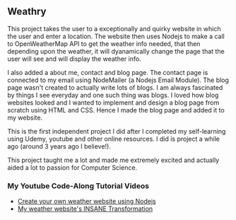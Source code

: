 ## Weathry

<p>
This project takes the user to a exceptionally and quirky website in which the user and enter a location. The website then uses Nodejs to make a call to OpenWeatherMap API to get the weather info needed, that then depending upon the weather, it will dyanamically change the page that the user will see and will display the weather info.

I also added a about me, contact and blog page. The contact page is connected to my email using NodeMailer (a Nodejs Email Module). The blog page wasn't created to actually write lots of blogs. I am always fascinated by things I see everyday and one such thing was blogs. I loved how blog websites looked and I wanted to implement and design a blog page from scratch using HTML and CSS. Hence I made the blog page and added it to my website.

This is the first independent project I did after I completed my self-learning using Udemy, youtube and other online resources. I did is project a while ago (around 3 years ago I believe!). 

This project taught me a lot and made me extremely excited and actually aided a lot to passion for Computer Science.

<h3>My Youtube Code-Along Tutorial Videos</h3>
<ul>
  <li><a href="https://youtu.be/wVOgch_uusg">Create your own weather website using Nodejs</a></li>
  <li><a href="https://youtu.be/KM-_AN2NCno">My weather website's INSANE Transformation</a></li>
</ul>
</p>
